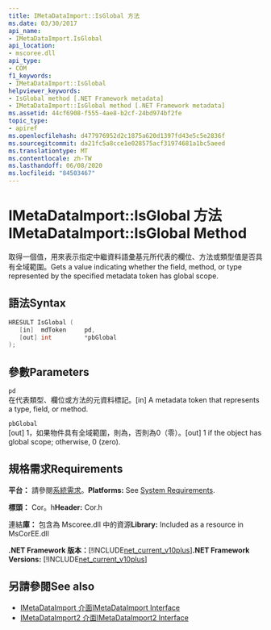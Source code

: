 ```yaml
---
title: IMetaDataImport::IsGlobal 方法
ms.date: 03/30/2017
api_name:
- IMetaDataImport.IsGlobal
api_location:
- mscoree.dll
api_type:
- COM
f1_keywords:
- IMetaDataImport::IsGlobal
helpviewer_keywords:
- IsGlobal method [.NET Framework metadata]
- IMetaDataImport::IsGlobal method [.NET Framework metadata]
ms.assetid: 44cf6908-f555-4ae8-b2cf-24bd974bf2fe
topic_type:
- apiref
ms.openlocfilehash: d477976952d2c1875a620d1397fd43e5c5e2836f
ms.sourcegitcommit: da21fc5a8cce1e028575acf31974681a1bc5aeed
ms.translationtype: MT
ms.contentlocale: zh-TW
ms.lasthandoff: 06/08/2020
ms.locfileid: "84503467"
---
```

# <a name="imetadataimportisglobal-method"></a><span data-ttu-id="53c5d-102">IMetaDataImport::IsGlobal 方法</span><span class="sxs-lookup"><span data-stu-id="53c5d-102">IMetaDataImport::IsGlobal Method</span></span>
<span data-ttu-id="53c5d-103">取得一個值，用來表示指定中繼資料語彙基元所代表的欄位、方法或類型值是否具有全域範圍。</span><span class="sxs-lookup"><span data-stu-id="53c5d-103">Gets a value indicating whether the field, method, or type represented by the specified metadata token has global scope.</span></span>  
  
## <a name="syntax"></a><span data-ttu-id="53c5d-104">語法</span><span class="sxs-lookup"><span data-stu-id="53c5d-104">Syntax</span></span>  
  
```cpp  
HRESULT IsGlobal (  
   [in]  mdToken     pd,  
   [out] int         *pbGlobal  
);  
```  
  
## <a name="parameters"></a><span data-ttu-id="53c5d-105">參數</span><span class="sxs-lookup"><span data-stu-id="53c5d-105">Parameters</span></span>  
 `pd`  
 <span data-ttu-id="53c5d-106">在代表類型、欄位或方法的元資料標記。</span><span class="sxs-lookup"><span data-stu-id="53c5d-106">[in] A metadata token that represents a type, field, or method.</span></span>  
  
 `pbGlobal`  
 <span data-ttu-id="53c5d-107">[out] 1，如果物件具有全域範圍，則為，否則為0（零）。</span><span class="sxs-lookup"><span data-stu-id="53c5d-107">[out] 1 if the object has global scope; otherwise, 0 (zero).</span></span>  
  
## <a name="requirements"></a><span data-ttu-id="53c5d-108">規格需求</span><span class="sxs-lookup"><span data-stu-id="53c5d-108">Requirements</span></span>  
 <span data-ttu-id="53c5d-109">**平台：** 請參閱[系統需求](../../get-started/system-requirements.md)。</span><span class="sxs-lookup"><span data-stu-id="53c5d-109">**Platforms:** See [System Requirements](../../get-started/system-requirements.md).</span></span>  
  
 <span data-ttu-id="53c5d-110">**標頭：** Cor。h</span><span class="sxs-lookup"><span data-stu-id="53c5d-110">**Header:** Cor.h</span></span>  
  
 <span data-ttu-id="53c5d-111">連結**庫：** 包含為 Mscoree.dll 中的資源</span><span class="sxs-lookup"><span data-stu-id="53c5d-111">**Library:** Included as a resource in MsCorEE.dll</span></span>  
  
 <span data-ttu-id="53c5d-112">**.NET Framework 版本：**[!INCLUDE[net_current_v10plus](../../../../includes/net-current-v10plus-md.md)]</span><span class="sxs-lookup"><span data-stu-id="53c5d-112">**.NET Framework Versions:** [!INCLUDE[net_current_v10plus](../../../../includes/net-current-v10plus-md.md)]</span></span>  
  
## <a name="see-also"></a><span data-ttu-id="53c5d-113">另請參閱</span><span class="sxs-lookup"><span data-stu-id="53c5d-113">See also</span></span>

- [<span data-ttu-id="53c5d-114">IMetaDataImport 介面</span><span class="sxs-lookup"><span data-stu-id="53c5d-114">IMetaDataImport Interface</span></span>](imetadataimport-interface.md)
- [<span data-ttu-id="53c5d-115">IMetaDataImport2 介面</span><span class="sxs-lookup"><span data-stu-id="53c5d-115">IMetaDataImport2 Interface</span></span>](imetadataimport2-interface.md)
